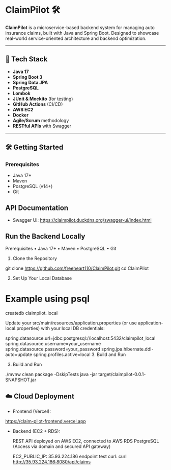# ClaimPilot 🛠️

**ClaimPilot** is a microservice-based backend system for managing auto insurance claims, built with Java and Spring Boot. Designed to showcase real-world service-oriented architecture and backend optimization.

---

## 🚀 Tech Stack

- **Java 17**
- **Spring Boot 3**
- **Spring Data JPA**
- **PostgreSQL**
- **Lombok**
- **JUnit & Mockito** (for testing)
- **GitHub Actions** (CI/CD)
- **AWS EC2**
- **Docker**
- **Agile/Scrum** methodology
- **RESTful APIs** with Swagger

---

## 🛠️ Getting Started

### Prerequisites

- Java 17+
- Maven
- PostgreSQL (v14+)
- Git

## API Documentation

- Swagger UI:
  https://claimpilot.duckdns.org/swagger-ui/index.html

## Run the Backend Locally

Prerequisites
• Java 17+
• Maven
• PostgreSQL
• Git

1. Clone the Repository

git clone https://github.com/freeheart110/ClaimPilot.git
cd ClaimPilot

2. Set Up Your Local Database

# Example using psql

createdb claimpilot_local

Update your src/main/resources/application.properties (or use application-local.properties) with your local DB credentials:

spring.datasource.url=jdbc:postgresql://localhost:5432/claimpilot_local
spring.datasource.username=your_username
spring.datasource.password=your_password
spring.jpa.hibernate.ddl-auto=update
spring.profiles.active=local 3. Build and Run

3. Build and Run

./mvnw clean package -DskipTests
java -jar target/claimpilot-0.0.1-SNAPSHOT.jar

## ☁️ Cloud Deployment

- Frontend (Vercel):

https://claim-pilot-frontend.vercel.app

- Backend (EC2 + RDS):

  REST API deployed on AWS EC2, connected to AWS RDS PostgreSQL
  (Access via domain and secured API gateway)

  EC2_PUBLIC_IP: 35.93.224.186
  endpoint test curl:
  curl http://35.93.224.186:8080/api/claims
